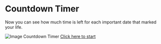 # Countdown Timer
Now you can see how much time is left for each important date that marked your life.

<img src="https://i.paste.pics/c19f5df198f54aa6f2a5d482c0e6afff.png?trs=24b6618436affccc8625e061005cd5df5d74ffdd0719657bd29f59f34af4b4d7" alt="Image Countdown Timer">
<a href="https://dhyigo.github.io/countdown_timer/">
Click here to start
</a>
